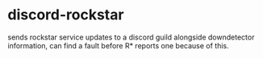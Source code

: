 # discord-rockstar
sends rockstar service updates to a discord guild alongside downdetector information, can find a fault before R* reports one because of this.
